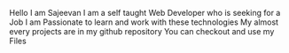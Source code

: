 Hello I am Sajeevan
I am a self taught Web Developer who is seeking for a Job
I am Passionate to learn and work with these technologies
My almost every projects are in my github repository
You can checkout and use my Files
